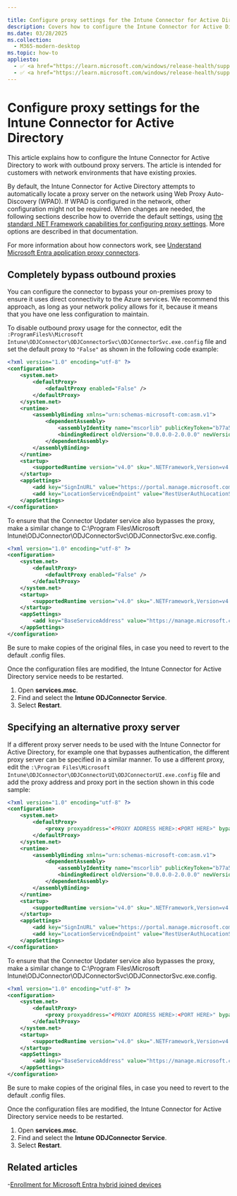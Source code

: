 ```yaml
---

title: Configure proxy settings for the Intune Connector for Active Directory
description: Covers how to configure the Intune Connector for Active Directory to work with existing on-premises proxy servers.
ms.date: 03/28/2025
ms.collection:
  - M365-modern-desktop
ms.topic: how-to
appliesto:
  - ✅ <a href="https://learn.microsoft.com/windows/release-health/supported-versions-windows-client" target="_blank">Windows 11</a>
  - ✅ <a href="https://learn.microsoft.com/windows/release-health/supported-versions-windows-client" target="_blank">Windows 10</a>
---
```



# Configure proxy settings for the Intune Connector for Active Directory

This article explains how to configure the Intune Connector for Active Directory to work with outbound proxy servers. The article is intended for customers with network environments that have existing proxies.

By default, the Intune Connector for Active Directory attempts to automatically locate a proxy server on the network using Web Proxy Auto-Discovery (WPAD). If WPAD is configured in the network, other configuration might not be required. When changes are needed, the following sections describe how to override the default settings, using [the standard .NET Framework capabilities for configuring proxy settings](/dotnet/framework/configure-apps/file-schema/network/defaultproxy-element-network-settings). More options are described in that documentation.

For more information about how connectors work, see [Understand Microsoft Entra application proxy connectors](/azure/active-directory/manage-apps/application-proxy-connectors).

## Completely bypass outbound proxies

You can configure the connector to bypass your on-premises proxy to ensure it uses direct connectivity to the Azure services. We recommend this approach, as long as your network policy allows for it, because it means that you have one less configuration to maintain.

To disable outbound proxy usage for the connector, edit the ``:ProgramFiles%\Microsoft Intune\ODJConnector\ODJConnectorSvc\ODJConnectorSvc.exe.config`` file and set the default proxy to ` "False" ` as shown in the following code example:

```xml
<?xml version="1.0" encoding="utf-8" ?>
<configuration>
    <system.net>
        <defaultProxy>
            <defaultProxy enabled="False" />
        </defaultProxy>
    </system.net>
    <runtime>
        <assemblyBinding xmlns="urn:schemas-microsoft-com:asm.v1">
            <dependentAssembly>
                <assemblyIdentity name="mscorlib" publicKeyToken="b77a5c561934e089" culture="neutral"/>
                <bindingRedirect oldVersion="0.0.0.0-2.0.0.0" newVersion="4.6.0.0" />
            </dependentAssembly>
        </assemblyBinding>
    </runtime>
    <startup>
        <supportedRuntime version="v4.0" sku=".NETFramework,Version=v4.6" />
    </startup>
    <appSettings>
        <add key="SignInURL" value="https://portal.manage.microsoft.com/Home/ClientLogon"/>
        <add key="LocationServiceEndpoint" value="RestUserAuthLocationService/RestUserAuthLocationService/ServiceAddresses"/>
    </appSettings>
</configuration>
```

To ensure that the Connector Updater service also bypasses the proxy, make a similar change to C:\Program Files\Microsoft Intune\ODJConnector\ODJConnectorSvc\ODJConnectorSvc.exe.config.

```xml
<?xml version="1.0" encoding="utf-8" ?>
<configuration>
    <system.net>
        <defaultProxy>
            <defaultProxy enabled="False" />
        </defaultProxy>
    </system.net>
    <startup>
        <supportedRuntime version="v4.0" sku=".NETFramework,Version=v4.6" />
    </startup>
    <appSettings>
        <add key="BaseServiceAddress" value="https://manage.microsoft.com/" />
    </appSettings>
</configuration>
```

Be sure to make copies of the original files, in case you need to revert to the default .config files.

Once the configuration files are modified, the Intune Connector for Active Directory service needs to be restarted.

1. Open **services.msc**.
1. Find and select the **Intune ODJConnector Service**.
1. Select **Restart**.

## Specifying an alternative proxy server

If a different proxy server needs to be used with the Intune Connector for Active Directory, for example one that bypasses authentication, the different proxy server can be specified in a similar manner. To use a different proxy, edit the ``:\Program Files\Microsoft Intune\ODJConnector\ODJConnectorUI\ODJConnectorUI.exe.config`` file and add the proxy address and proxy port in the section shown in this code sample:

```xml
<?xml version="1.0" encoding="utf-8" ?>
<configuration>
    <system.net>
        <defaultProxy>
            <proxy proxyaddress="<PROXY ADDRESS HERE>:<PORT HERE>" bypassonlocal="True" usesystemdefault="True"/>
        </defaultProxy>
    </system.net>
    <runtime>
        <assemblyBinding xmlns="urn:schemas-microsoft-com:asm.v1">
            <dependentAssembly>
                <assemblyIdentity name="mscorlib" publicKeyToken="b77a5c561934e089" culture="neutral"/>
                <bindingRedirect oldVersion="0.0.0.0-2.0.0.0" newVersion="4.6.0.0" />
            </dependentAssembly>
        </assemblyBinding>
    </runtime>
    <startup>
        <supportedRuntime version="v4.0" sku=".NETFramework,Version=v4.6" />
    </startup>
    <appSettings>
        <add key="SignInURL" value="https://portal.manage.microsoft.com/Home/ClientLogon"/>
        <add key="LocationServiceEndpoint" value="RestUserAuthLocationService/RestUserAuthLocationService/ServiceAddresses"/>
    </appSettings>
</configuration>
```

To ensure that the Connector Updater service also bypasses the proxy, make a similar change to C:\Program Files\Microsoft Intune\ODJConnector\ODJConnectorSvc\ODJConnectorSvc.exe.config.

```xml
<?xml version="1.0" encoding="utf-8" ?>
<configuration>
    <system.net>
        <defaultProxy>
            <proxy proxyaddress="<PROXY ADDRESS HERE>:<PORT HERE>" bypassonlocal="True" usesystemdefault="True"/>
        </defaultProxy>
    </system.net>
    <startup>
        <supportedRuntime version="v4.0" sku=".NETFramework,Version=v4.6" />
    </startup>
    <appSettings>
        <add key="BaseServiceAddress" value="https://manage.microsoft.com/" />
    </appSettings>
</configuration>
```

Be sure to make copies of the original files, in case you need to revert to the default .config files.

Once the configuration files are modified, the Intune Connector for Active Directory service needs to be restarted.

1. Open **services.msc**.
1. Find and select the **Intune ODJConnector Service**.
1. Select **Restart**.

## Related articles

-[Enrollment for Microsoft Entra hybrid joined devices](windows-autopilot-hybrid.md)

